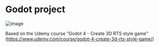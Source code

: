 # Godot project

![image](https://github.com/Franofarion/Godot-3D-RTS/assets/23188411/0b4e050c-65fd-43bd-a9c2-8e08a35e6fcc)

Based on the Udemy course "Godot 4 - Create 3D RTS style game" (https://www.udemy.com/course/godot-4-create-3d-rts-style-game/)
